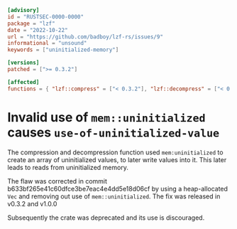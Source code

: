 ```toml
[advisory]
id = "RUSTSEC-0000-0000"
package = "lzf"
date = "2022-10-22"
url = "https://github.com/badboy/lzf-rs/issues/9"
informational = "unsound"
keywords = ["uninitialized-memory"]

[versions]
patched = [">= 0.3.2"]

[affected]
functions = { "lzf::compress" = ["< 0.3.2"], "lzf::decompress" = ["< 0.3.2"] }
```

#  Invalid use of `mem::uninitialized` causes `use-of-uninitialized-value`

The compression and decompression function used `mem:uninitialized`
to create an array of uninitialized values, to later write values into it.
This later leads to reads from uninitialized memory.

The flaw was corrected in commit b633bf265e41c60dfce3be7eac4e4dd5e18d06cf
by using a heap-allocated `Vec` and removing out use of `mem::uninitialized`.
The fix was released in v0.3.2 and v1.0.0

Subsequently the crate was deprecated and its use is discouraged.
